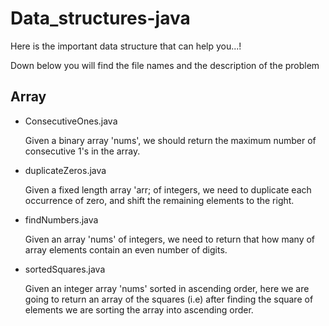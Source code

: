 # Data_structures-java

Here is the important data structure that can help you...!

Down below you will find the file names and the description of the problem

## Array
- ConsecutiveOnes.java

    Given a binary array 'nums', we should return the maximum number of consecutive 1's in the array.

- duplicateZeros.java

    Given a fixed length array 'arr; of integers, we need to duplicate each occurrence of zero, and shift the remaining elements to the right.
    
- findNumbers.java
    
    Given an array 'nums' of integers, we need to return that how many of array elements contain an even number of digits.

- sortedSquares.java
    
    Given an integer array 'nums' sorted in ascending order, here we are going to return an array of the squares (i.e) after finding the square of elements
    we are sorting the array into ascending order.
